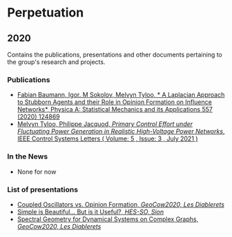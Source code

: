 # Perpetuation

## 2020

Contains the publications, presentations and other documents pertaining to the group's research and projects.

### Publications

* [Fabian Baumann, Igor. M Sokolov, Melvyn Tyloo, * A Laplacian Approach to Stubborn Agents and their Role in Opinion Formation on Influence Networks*, Physica A: Statistical Mechanics and its Applications 557 (2020) 124869](https://github.com/GeeeHesso/Perpetuation/tree/master/2020/Papers/physica_a)
* [Melvyn Tyloo, Philippe Jacquod, *Primary Control Effort under Fluctuating Power Generation in Realistic High-Voltage Power Networks*,  IEEE Control Systems Letters ( Volume: 5 , Issue: 3 , July 2021 )](https://github.com/GeeeHesso/Perpetuation/tree/master/2020/Papers/LCSS)

### In the News

* None for now

### List of presentations

* [Coupled Oscillators vs. Opinion Formation, *GeoCow2020, Les Diablerets*](https://github.com/GeeeHesso/Perpetuation/tree/master/2020/Presentations/GeoCow_poster_Tyloo)
* [Simple is Beautiful... But is it Useful?, *HES-SO, Sion*](https://github.com/GeeeHesso/Perpetuation/tree/master/2020/Presentations/simple_beautiful)
* [Spectral Geometry for Dynamical Systems on Complex Graphs, *GeoCow2020, Les Diablerets*](https://github.com/GeeeHesso/Perpetuation/tree/master/2020/Presentations/GeoCow2020)
